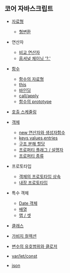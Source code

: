 ## 코어 자바스크립트

- [자료형](./jsStudy/type.md)

  - [형변환](./jsStudy/type-conversions.md)

- 연산자
  - [비교 연산자](./jsStudy/comparison.md)
  - [옵셔널 체이닝 '?.'](./optionalChaining.md)
- [함수](./jsStudy/function.md)
  - [함수의 자료형](./jsStudy/typeofFunction.md)
  - [this](./jsStudy/this.md)
  - [바인딩](./jsStudy/bind.md)
  - [call/apply](./jsStudy/call-apply.md)
  - [함수의 prototype](./jsStudy/function_protyotype_property.md)
- [호출 스케줄링](./jsStudy/scheduling-call.md)
- [객체](./jsStudy/object.md)
  - [new 연산자와 생성자함수](./jsStudy/new.md)
  - [keys,values,entries](./jsStudy/objectKeys.md)
  - [구조 분해 할당](./jsStudy/destructuring-assignment.md)
  - [프로퍼티 플래그 / 설명자](./jsStudy/property-flag.md)
  - [프로퍼티 종류](./jsStudy/property-kinds.md)
- 프로토타입
  - [객체의 프로토타입 상속](./jsStudy/prototype.md)
  - [내장 프로토타입](./jsStudy/native_prototype.md)
- 특수 객체
  - [Date 객체](./jsStudy/dateObject.md)
  - [배열](./jsStudy/array.md)
  - [맵 / 셋](./jsStudy/map-set.md)
- [클래스](./jsStudy/class.md)
- [가비지 컬렉션](./jsStudy/garbageCollection.md)
- [변수의 유호범위와 클로저](./jsStudy/scope_closure.md)
- [var/let/const](./jsStudy/var_let_const.md)
- [json](./jsStudy/json.md)
